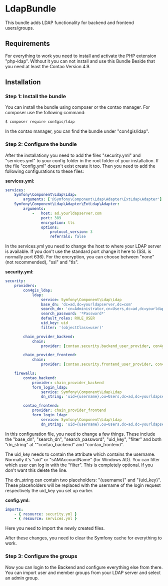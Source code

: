 # LdapBundle

This bundle adds LDAP functionality for backend and frontend users/groups.

## Requirements

For everything to work you need to install and activate the PHP extension "php-ldap". Without it you can not install and use this Bundle Beside that you need at least the Contao Version 4.9.

## Installation

### Step 1: Install the bundle

You can install the bundle using composer or the contao manager. For composer use the following command:

```bash
$ composer require con4gis/ldap
```

In the contao manager, you can find the bundle under "con4gis/ldap".

### Step 2: Configure the bundle

After the installationy you need to add the files "security.yml" and "services.yml" to your config folder in the root folder of your installation. If the file "config.yml" doesn't exist create it too. Then you need to add the following configurations to these files:

**services.yml:**
```yml
services:
    Symfony\Component\Ldap\Ldap:
        arguments: ['@Symfony\Component\Ldap\Adapter\ExtLdap\Adapter']
    Symfony\Component\Ldap\Adapter\ExtLdap\Adapter:
        arguments:
            -   host: ad.yourldapserver.com
                port: 389
                encryption: tls
                options:
                    protocol_version: 3
                    referrals: false
```

In the services.yml you need to change the host to where your LDAP server is available. If you don't use the standard port change it here to (SSL is normally port 636). For the encryption, you can choose between "none" (not recommended), "ssl" and "tls".

**security.yml:**
```yml
security:
    providers:
        con4gis_ldap:
            ldap:
                service: Symfony\Component\Ldap\Ldap
                base_dn: 'dc=ad,dc=yourldapserver,dc=com'
                search_dn: 'cn=Administrator,cn=Users,dc=ad,dc=yourldapserver,dc=com'
                search_password: '*Password*'
                default_roles: ROLE_USER
                uid_key: uid
                filter: '(objectClass=user)'

        chain_provider_backend:
            chain:
                provider: [contao.security.backend_user_provider, con4gis_ldap]

        chain_provider_frontend:
            chain:
                provider: [contao.security.frontend_user_provider, con4gis_ldap]        

    firewalls:  
        contao_backend:
            provider: chain_provider_backend
            form_login_ldap:
                service: Symfony\Component\Ldap\Ldap
                dn_string: 'uid={username},ou=Users,dc=ad,dc=yourldapserver,dc=com'

        contao_frontend:
            provider: chain_provider_frontend     
            form_login_ldap:
                service: Symfony\Component\Ldap\Ldap
                dn_string: 'uid={username},ou=Users,dc=ad,dc=yourldapserver,dc=com'
```

In this configuration file, you need to change a few things. These include the "base_dn", "search_dn", "search_password", "uid_key", "filter" and both "dn_string" at ""contao_backend" and "contao_frontend".

The uid_key needs to contain the attribute which contains the username. Normally it's "uid" or "sAMAccountName" (for Windows AD). You can filter which user can log in with the "filter". This is completely optional. If you don't want this delete the line.

The dn_string can contain two placeholders: "{username}" and "{uid_key}". These placeholders will be replaced with the username of the login request respectively the uid_key you set up earlier.

**config.yml:**
```yml
imports:
    - { resource: security.yml }
    - { resource: services.yml }
```

Here you need to import the newly created files.

After these changes, you need to clear the Symfony cache for everything to work.

### Step 3: Configure the groups

Now you can login to the Backend and configure everything else from there. You can import user and member groups from your LDAP server and select an admin group.